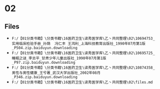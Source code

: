 # 02

## Files

- `F:/【01分类书籍】\分类书籍\16医药卫生\读秀医学库\乙丶共同整理\02\10694753_实用临床检验手册_孙荫  冯仁丰 王鸿利_上海科技教育出版社_1990年07月第1版_P504.zip.baiduyun.downloading`
- `F:/【01分类书籍】\分类书籍\16医药卫生\读秀医学库\乙丶共同整理\02\10695725_睡眠之谜_李志平_甘肃少年儿童出版社_1990年07月第1版_P97.zip.baiduyun.downloading`
- `F:/【01分类书籍】\分类书籍\16医药卫生\读秀医学库\乙丶共同整理\02\10874358_男性与男性健康_王兮著_武汉大学出版社_2002年08月_P346.zip.baiduyun.downloading`
- `F:/【01分类书籍】\分类书籍\16医药卫生\读秀医学库\乙丶共同整理\02\files.md`
